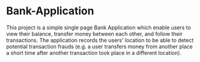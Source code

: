 # Bank-Application
This project is a simple single page Bank Application which enable users to view their balance, transfer money between each other, and follow their transactions. The application records the users' location to be able to detect potential transaction frauds (e.g. a user transfers money from another place a short time after another transaction took place in a different location).
